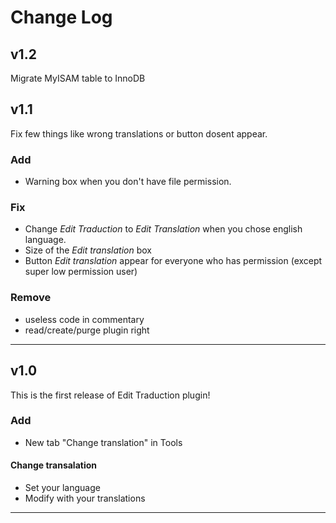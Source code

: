 # Change Log

## v1.2

Migrate MyISAM table to InnoDB

## v1.1

Fix few things like wrong translations or button dosent appear.

### Add

+ Warning box when you don't have file permission.

### Fix

+ Change *Edit Traduction* to *Edit Translation* when you chose english language.
+ Size of the *Edit translation* box
+ Button *Edit translation* appear for everyone who has permission (except super low permission user)

### Remove

+ useless code in commentary
+ read/create/purge plugin right 

---

## v1.0

This is the first release of Edit Traduction plugin!

### Add

+ New tab "Change translation" in Tools

#### Change transalation

+ Set your language
+ Modify with your translations 

---
